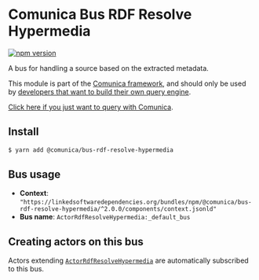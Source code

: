 # Comunica Bus RDF Resolve Hypermedia

[![npm version](https://badge.fury.io/js/%40comunica%2Fbus-rdf-resolve-hypermedia.svg)](https://www.npmjs.com/package/@comunica/bus-rdf-resolve-hypermedia)

A bus for handling a source based on the extracted metadata.

This module is part of the [Comunica framework](https://github.com/comunica/comunica),
and should only be used by [developers that want to build their own query engine](https://comunica.dev/docs/modify/).

[Click here if you just want to query with Comunica](https://comunica.dev/docs/query/).

## Install

```bash
$ yarn add @comunica/bus-rdf-resolve-hypermedia
```

## Bus usage

* **Context**: `"https://linkedsoftwaredependencies.org/bundles/npm/@comunica/bus-rdf-resolve-hypermedia/^2.0.0/components/context.jsonld"`
* **Bus name**: `ActorRdfResolveHypermedia:_default_bus`

## Creating actors on this bus

Actors extending [`ActorRdfResolveHypermedia`](https://comunica.github.io/comunica/classes/bus_rdf_resolve_hypermedia.actorrdfresolvehypermedia.html) are automatically subscribed to this bus.

